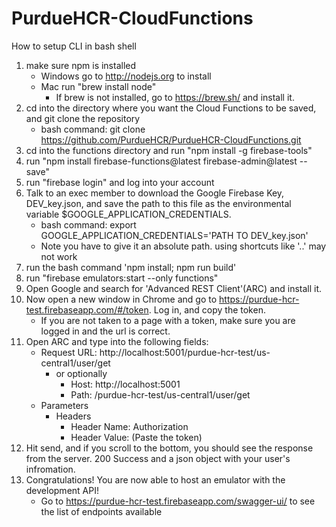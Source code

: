 # PurdueHCR-CloudFunctions



How to setup CLI in bash shell

1. make sure npm is installed
	- Windows go to http://nodejs.org to install
	- Mac run "brew install node"
		- If brew is not installed, go to https://brew.sh/ and install it.
2. cd into the directory where you want the Cloud Functions to be saved, and git clone the repository
	- bash command: git clone https://github.com/PurdueHCR/PurdueHCR-CloudFunctions.git
3. cd into the functions directory and run "npm install -g firebase-tools"
4. run "npm install firebase-functions@latest firebase-admin@latest --save"
5. run "firebase login" and  log into your account
7. Talk to an exec member to download the Google Firebase Key, DEV_key.json, and save the path to this file as the environmental variable $GOOGLE_APPLICATION_CREDENTIALS.
	- bash command: export GOOGLE_APPLICATION_CREDENTIALS='PATH TO DEV_key.json'
	- Note you have to give it an absolute path. using shortcuts like '..' may not work
8. run the bash command 'npm install; npm run build'
9. run "firebase emulators:start --only functions"
10. Open Google and search for 'Advanced REST Client'(ARC) and install it.
11. Now open a new window in Chrome and go to https://purdue-hcr-test.firebaseapp.com/#/token. Log in, and copy the token. 
	- If you are not taken to a page with a token, make sure you are logged in and the url is correct.
11. Open ARC and type into the following fields:
	- Request URL: http://localhost:5001/purdue-hcr-test/us-central1/user/get
		- or optionally 
			- Host: http://localhost:5001
			- Path: /purdue-hcr-test/us-central1/user/get
	- Parameters
		- Headers
			- Header Name: Authorization
			- Header Value: (Paste the token)
12. Hit send, and if you scroll to the bottom, you should see the response from the server. 200 Success and a json object with your user's infromation.
13. Congratulations! You are now able to host an emulator with the development API!
	- Go to https://purdue-hcr-test.firebaseapp.com/swagger-ui/ to see the list of endpoints available
